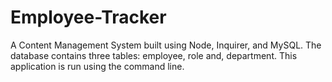 # Employee-Tracker

A Content Management System built using Node, Inquirer, and MySQL.
The database contains three tables: employee, role and, department.
This application is run using the command line.